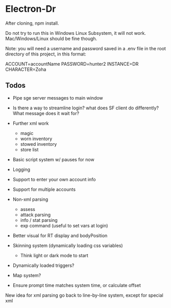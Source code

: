 # Electron-Dr

After cloning, npm install.

Do not try to run this in Windows Linux Subsystem, it will not work. Mac/Windows/Linux should be fine though.

Note: you will need a username and password saved in a .env file in the root directory of this project, in this format:

ACCOUNT=accountName
PASSWORD=hunter2
INSTANCE=DR
CHARACTER=Zoha

## Todos

- Pipe sge server messages to main window
- Is there a way to streamline login? what does SF client do differently? What message does it wait for?

- Further xml work
  - magic
  - worn inventory
  - stowed inventory
  - store list

- Basic script system w/ pauses for now

- Logging

- Support to enter your own account info
- Support for multiple accounts

- Non-xml parsing
  - assess
  - attack parsing
  - info / stat parsing
  - exp command (useful to set vars at login)

- Better visual for RT display and bodyPosition

- Skinning system (dynamically loading css variables)
  - Think light or dark mode to start

- Dynamically loaded triggers?

- Map system?

- Ensure prompt time matches system time, or calculate offset

New idea for xml parsing
go back to line-by-line system, except for special xml